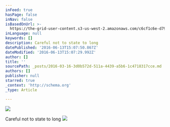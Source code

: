 ```yaml
---
inFeed: true
hasPage: false
inNav: false
isBasedOnUrl: >-
  https://the-grid-user-content.s3-us-west-2.amazonaws.com/c6cf1c6e-d79e-46a8-835e-4f7d770ab274.png
inLanguage: null
keywords: []
description: Careful not to state to long
datePublished: '2016-06-13T15:07:50.867Z'
dateModified: '2016-06-13T15:07:29.992Z'
author: []
title: ''
sourcePath: _posts/2016-03-16-3d0b572d-511a-4439-a5b6-1c4718317cce.md
authors: []
publisher: null
starred: true
_context: 'http://schema.org'
_type: Article

---
```

![](https://the-grid-user-content.s3-us-west-2.amazonaws.com/5e958792-1836-4771-bad2-3c625dcd359c.jpg)

Careful not to state to long
![](https://the-grid-user-content.s3-us-west-2.amazonaws.com/c6cf1c6e-d79e-46a8-835e-4f7d770ab274.png)